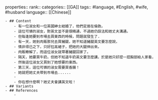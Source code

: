 properties::
rank::
categories:: [[GA]]
tags:: #language, #English, #wife, #husband 
language:: [[Chinese]]

	- ## Content
		- 有一位淑女和一位英國紳士結婚了，他們定居在倫敦。
		- 這位可憐的淑女，對英文並不是很精通，不過她仍設法和她丈夫溝通。
		- 但每逢她要到市場去買東西的時候，問題就發生了.
		- 有一天，她到肉販那兒去買豬腿，她不知道豬腿英文要怎麼說，
		- 情非得已之下，只好拉高裙子，把她的大腿伸出來。
		- 肉販瞭解了，而這位淑女就帶著豬腿回家了。
		- 隔天，她要買牛奶，但她不知道牛奶英文要怎麼講，於是她只好捏一捏胸部給人家看，
		- 然後這位淑女又買到了她想要的東西。
		- 第三天，這位可憐的淑女需要買香腸！
		- 她就把她丈夫帶到市場去......
		-
		- 你在想什麼啊？她丈夫會講英文啦！
	- ## Variants
	- ## References
		-